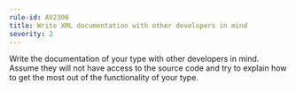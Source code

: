 ```yaml
---
rule-id: AV2306
title: Write XML documentation with other developers in mind
severity: 2
---
```

Write the documentation of your type with other developers in mind. Assume they will not have access to the source code and try to explain how to get the most out of the functionality of your type.

